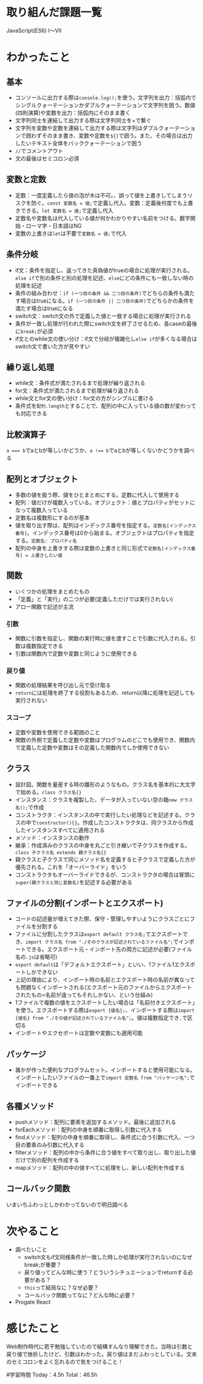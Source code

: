 # 取り組んだ課題一覧
JavaScript(ES6) I〜VII

# わかったこと
## 基本
- コンソールに出力する際は`console.log();`を使う。文字列を出力：括弧内でシングルクォーテーションかダブルクォーテーションで文字列を囲う。数値(四則演算)や変数を出力：括弧内にそのまま書く
- 文字列同士を連結して出力する際は文字列同士を+で繋ぐ
- 文字列を変数や定数を連結して出力する際は文字列はダブルクォーテーションで囲わずそのまま書き、変数や定数を`${}`で囲う。また、その場合は出力したいテキスト全体をバッククォーテーションで囲う
- `//`でコメントアウト
- 文の最後はセミコロン必須

## 変数と定数
- 定数：一度定義したら値の泡が木は不可。、誤って値を上書きしてしまうリスクを防ぐ。`const 変数名 = 値;`で定義し代入。変数：定義後何度でも上書きできる。`let 変数名 = 値;`で定義し代入
- 定数名や変数名は代入している値が何かわかりやすい名前をつける。数字開始・ローマ字・日本語はNG
- 変数の上書きは`let`は不要で`変数名 = 値;`で代入

## 条件分岐
- if文：条件を指定し、返ってきた真偽値がtrueの場合に処理が実行される。`else if`で別の条件と別の処理を記述、`else`にどの条件にも一致しない時の処理を記述
- 条件の組み合わせ：`if (一つ目の条件 && 二つ目の条件)`でどちらの条件も満たす場合はtrueになる。`if (一つ目の条件 || 二つ目の条件)`でどちらかの条件を満たす場合はtrueになる
- switch文：switch文の外で定義した値と一致する場合に処理が実行される
- 条件が一致し処理が行われた際にswitch文を終了させるため、各caseの最後に`break;`が必須
- if文とのwhile文の使い分け：if文で分岐が複雑化し`else if`が多くなる場合はswitch文で書いた方が見やすい

## 繰り返し処理
- while文：条件式が満たされるまで処理が繰り返される
- for文：条件式が満たされるまで処理が繰り返される
- while文とfor文の使い分け：for文の方がシンプルに書ける
- 条件式を`配列.length`とすることで、配列の中に入っている値の数が変わっても対応できる

## 比較演算子
`a === b`でaとbが等しいかどうか、`a !== b`でaとbが等しくないかどうかを調べる

## 配列とオブジェクト
- 多数の値を扱う際、値をひとまとめにする。定数に代入して使用する
- 配列：値だけが複数入っている。オブジェクト：値とプロパティがセットになって複数入っている
- 定数名は複数形にするのが基本
- 値を取り出す際は、配列はインデックス番号を指定する。`定数名[インデックス番号]`。インデックス番号は0から始まる。オブジェクトはプロパティを指定する。`定数名: プロパティ名`
- 配列の中身を上書きする際は変数の上書きと同じ形式で`定数名[インデックス番号] = 上書きしたい値`

## 関数
- いくつかの処理をまとめたもの
- 「定義」と「実行」の二つが必要(定義しただけでは実行されない)
- アロー関数で記述が主流

### 引数
- 関数に引数を指定し、関数の実行時に値を渡すことで引数に代入される。引数は複数指定できる
- 引数は関数内で定数や変数と同じように使用できる

### 戻り値
- 関数の処理結果を呼び出し元で受け取る
- `return`には処理を終了する役割もあるため、return以降に処理を記述しても実行されない
	
### スコープ
- 定数や変数を使用できる範囲のこと
- 関数の外側で定義した定数や変数はプログラムのどこでも使用でき、関数内で定義した定数や変数はその定義した関数内でしか使用できない

## クラス
- 設計図。関数を量産する時の雛形のようなもの。クラス名を基本的に大文字で始める。`class クラス名{}`
- インスタンス：クラスを複製した、データが入っていない空の箱`new クラス名();`で作成
- コンストラクタ：インスタンスの中で実行したい処理などを記述する。クラスの中で`constructor(){}`。作成したコンストラクタは、同クラスから作成したインスタンスすべてに適用される
- メソッド：インスタンスの動作
- 継承：作成済みのクラスの中身を丸ごと引き継いで子クラスを作成する。`class 子クラス名 extends 親クラス名{}`
- 親クラスと子クラスで同じメソッド名を定義すると子クラスで定義した方が優先される。これを「オーバーライド」をいう
- コンストラクタもオーバーライドできるが、コンストラクタの場合は冒頭に`super(親クラスと同じ変数名)`を記述する必要がある

## ファイルの分割(インポートとエクスポート)
- コードの記述量が増えてきた際、保守・管理しやすいようにクラスごとにファイルを分割する
- ファイルに分割したクラスは`export default クラス名;`でエクスポートでき、`import クラス名 from "./そのクラスが記述されているファイル名";`でインポートできる。エクスポート元・インポート先の両方に記述が必要(ファイル名の`.js`は省略可)
- `export default`は「デフォルトエクスポート」といい、1ファイル1エクスポートしかできない
- 上記の理由により、インポート時の名前とエクスポート時の名前が異なっても問題なくインポートされる(エクスポート元のファイルからエクスポートされたもの=名前が違ってもそれしかない、という仕組み)
- 1ファイルで複数の値をエクスポートしたい場合は「名前付きエクスポート」を使う。エクスポートする際は`export {値名};`、インポートする際は`import {値名} from "./その値が記述されているファイル名";`。値は複数指定でき`,`で区切る
- インポートやエクセポートは定数や変数にも適用可能

## パッケージ
- 誰かが作った便利なプログラムセット。インポートすると使用可能になる。インポートしたいファイルの一番上で`import 定数名 from "パッケージ名";`でインポートできる

## 各種メソッド
- pushメソッド：配列に要素を追加するメソッド。最後に追加される
- forEachメソッド：配列の中身を順番に取得し引数に代入する
- findメソッド：配列の中身を順番に取得し、条件式に合う引数に代入、一つ目の要素のみ引数に代入する
- filterメソッド：配列の中から条件に合う値をすべて取り出し、取り出した値だけで別の配列を作成する
- mapメソッド：配列の中の値すべてに処理をし、新しい配列を作成する

## コールバック関数
いまいちふわっとしかわかってないので明日調べる

# 次やること
- 調べたいこと
	- switch文もif文同様条件が一致した時しか処理が実行されないのになぜbreak;が重要？
	- 戻り値ってどんな時に使う？どういうシチュエーションでreturnする必要がある？
	- `this`って結局なに？なぜ必要？
	- コールバック関数ってなに？どんな時に必要？
- Progate React

# 感じたこと
Web制作時代に若干勉強していたので結構すんなり理解できた。当時は引数と戻り値で挫折したけど、引数はわかった。戻り値はまだふわっとしている。文末のセミコロンをよく忘れるので気をつけること！

#学習時間
Today：4.5h Total：46.5h
